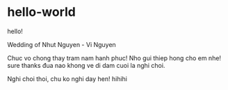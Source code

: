 # hello-world
hello!

Wedding of
Nhut Nguyen - Vi Nguyen

Chuc vo chong thay tram nam hanh phuc!
Nho gui thiep hong cho em nhe!
sure thanks đua nao khong ve di dam cuoi la nghi choi.

Nghi choi thoi, chu ko nghi day hen! hihihi